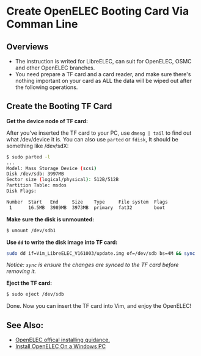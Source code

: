 # Create OpenELEC Booting Card Via Comman Line


## Overviews
* The instruction is writed for LibreELEC, can suit for OpenELEC, OSMC and other OpenELEC branches.
* You need prepare a TF card and a card reader, and make sure there's nothing important on your card as ALL the data will be wiped out after the following operations.



## Create the Booting TF Card

**Get the device node of TF card:**

After you've inserted the TF card to your PC, use `dmesg | tail` to find out what /dev/device it is. 
You can also use `parted` or `fdisk`, It should be something like /dev/sdX:
```sh
$ sudo parted -l
...
Model: Mass Storage Device (scsi)
Disk /dev/sdb: 3997MB
Sector size (logical/physical): 512B/512B
Partition Table: msdos
Disk Flags: 

Number  Start   End     Size    Type     File system  Flags
 1      16.5MB  3989MB  3973MB  primary  fat32        boot
```

**Make sure the disk is unmounted:**
```sh
$ umount /dev/sdb1
```

**Use `dd` to write the disk image into TF card:**
```sh
sudo dd if=Vim_LibreELEC_V161003/update.img of=/dev/sdb bs=4M && sync
```
*Notice: `sync` is ensure the changes are synced to the TF card before removing it.*


**Eject the TF card:**
```sh
$ sudo eject /dev/sdb
```

Done. Now you can insert the TF card into Vim, and enjoy the OpenELEC!


## See Also:
* [OpenELEC offical installing guidance.](http://wiki.openelec.tv/index.php/HOW-TO:Installing_OpenELEC/Creating_The_Install_Key)
* [Install OpenELEC On a Windows PC](https://github.com/khadas/documents/blob/master/InstallOpenELECOnWindowsPC.md)
